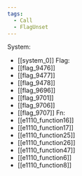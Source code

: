 ```yaml
---
tags:
  - Call
  - FlagUnset
---
```

System:
- [[system_0]]
Flag:
- [[flag_9476]]
- [[flag_9477]]
- [[flag_9478]]
- [[flag_9696]]
- [[flag_9701]]
- [[flag_9706]]
- [[flag_9707]]
Fn:
- [[e1110_function16]]
- [[e1110_function17]]
- [[e1110_function25]]
- [[e1110_function26]]
- [[e1110_function47]]
- [[e1110_function6]]
- [[e1110_function8]]
